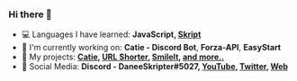 ### Hi there 👋

- 💻 Languages I have learned: **JavaScript, [Skript](https://github.com/SkriptLang/Skript/releases)**
- 🤖 I'm currently working on: **Catie - Discord Bot**, **Forza-API**, **EasyStart**
- 📜 My projects: **[Catie](https://catiebot.tk), [URL Shorter](https://link.daneeskripter.xyz), [SmileIt](https://smileit.tk), [and more..](https://docs.daneeskripter.xyz)**
- 📝 Social Media: **Discord - DaneeSkripter#5027, [YouTube](https://www.youtube.com/channel/UCxTOrij6xoT7gMW9LPdzekg), [Twitter](https://twitter.com/DaneeSkripter), [Web](https://daneeskripter.xyz)**
